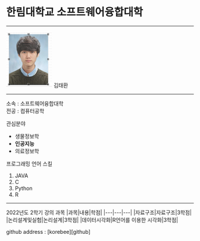 # 한림대학교 소프트웨어융합대학
---


<img src=증명사진.PNG height=150 widht=150>
김태환

---

소속 : 소프트웨어융합대학   
전공 : 컴퓨터공학   


관심분야
* 생물정보학
* **인공지능**
* 의료정보학

프로그래밍 언어 스킬
1. JAVA
2. C
3. Python
4. R

------------------

2022년도 2학기 강의 과목
|과목|내용|학점|
|---|---|---|
|자료구조|자료구조|3학점|
|논리설계및실험|논리설계|3학점|
|데이터시각화|R언어를 이용한 시각화|3학점|


github address : [korebee][github]

[githube]:http://github.com/korebee


